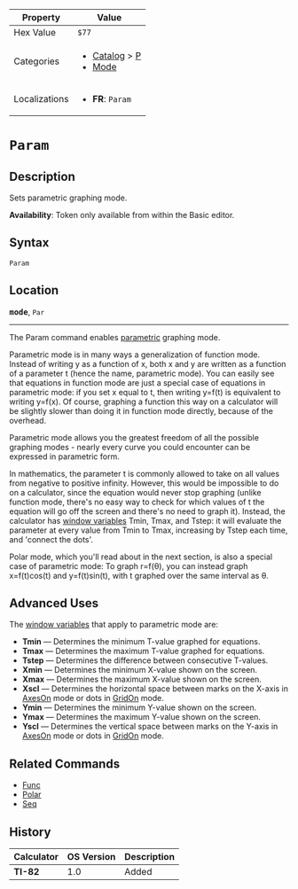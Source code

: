| Property      | Value |
|---------------|-------|
| Hex Value     | `$77`|
| Categories    | <ul><li>[Catalog](<../categories/Catalog.md>) > [P](<../categories/Catalog.md#P>)</li><li>[Mode](<../categories/Mode.md>)</li></ul> |
| Localizations | <ul><li><b>FR</b>: `Param`</li></ul> |

# `Param`

## Description
Sets parametric graphing mode.


<b>Availability</b>: Token only available from within the Basic editor.

## Syntax
`Param`

## Location
<tt><kbd><b>mode</b></kbd></tt>, `Par`
<hr>

The Param command enables [parametric](graphing-mode#parametric) graphing mode.

Parametric mode is in many ways a generalization of function mode. Instead of writing y as a function of x, both x and y are written as a function of a parameter t (hence the name, parametric mode). You can easily see that equations in function mode are just a special case of equations in parametric mode: if you set x equal to t, then writing y=f(t) is equivalent to writing y=f(x). Of course, graphing a function this way on a calculator will be slightly slower than doing it in function mode directly, because of the overhead.

Parametric mode allows you the greatest freedom of all the possible graphing modes - nearly every curve you could encounter can be expressed in parametric form.

In mathematics, the parameter t is commonly allowed to take on all values from negative to positive infinity. However, this would be impossible to do on a calculator, since the equation would never stop graphing (unlike function mode, there's no easy way to check for which values of t the equation will go off the screen and there's no need to graph it). Instead, the calculator has [window variables](system-variables) Tmin, Tmax, and Tstep: it will evaluate the parameter at every value from Tmin to Tmax, increasing by Tstep each time, and 'connect the dots'.

Polar mode, which you'll read about in the next section, is also a special case of parametric mode: To graph r=f(θ), you can instead graph x=f(t)cos(t) and y=f(t)sin(t), with t graphed over the same interval as θ.

## Advanced Uses

The [window variables](system-variables#window) that apply to parametric mode are:

*   **Tmin** — Determines the minimum T-value graphed for equations.
*   **Tmax** — Determines the maximum T-value graphed for equations.
*   **Tstep** — Determines the difference between consecutive T-values.
*   **Xmin** — Determines the minimum X-value shown on the screen.
*   **Xmax** — Determines the maximum X-value shown on the screen.
*   **Xscl** — Determines the horizontal space between marks on the X-axis in [AxesOn](AxesOn.md) mode or dots in [GridOn](GridOn.md) mode.
*   **Ymin** — Determines the minimum Y-value shown on the screen.
*   **Ymax** — Determines the maximum Y-value shown on the screen.
*   **Yscl** — Determines the vertical space between marks on the Y-axis in [AxesOn](AxesOn.md) mode or dots in [GridOn](GridOn.md) mode.

## Related Commands

*   [Func](Func.md)
*   [Polar](Polar.md)
*   [Seq](Seq.md)

## History
| Calculator | OS Version | Description |
|------------|------------|-------------|
| <b>TI-82</b> | 1.0 | Added |


